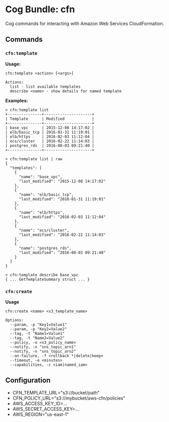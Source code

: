 # Cog Bundle: cfn

Cog commands for interacting with Amazon Web Services CloudFormation.

## Commands

### `cfn:template`

**Usage:**

```
cfn:template <action> [<args>]

Actions:
  list - list available templates
  describe <name> - show details for named template
```

**Examples:**

```
> cfn:template list
+---------------+---------------------+
| Template      | Modified            |
+---------------+---------------------+
| base_vpc      | 2015-12-08 14:17:02 |
| elb/basic_tcp | 2016-01-31 11:19:01 |
| elb/https     | 2016-02-03 11:12:04 |
| ecs/cluster   | 2016-02-22 11:14:03 |
| postgres_rds  | 2016-08-03 09:21:40 |
+---------------+---------------------+
```
```
> cfn:template list | raw
{
  "templates": [
    {
      "name": "base_vpc",
      "last_modified": "2015-12-08 14:17:02"
    },
    {
      "name": "elb/basic_tcp",
      "last_modified": "2016-01-31 11:19:01"
    },
    {
      "name": "elb/https",
      "last_modified": "2016-02-03 11:12:04"
    },
    {
      "name": "ecs/cluster",
      "last_modified": "2016-02-22 11:14:03"
    },
    {
      "name": "postgres_rds",
      "last_modified": "2016-08-03 09:21:40"
    }
  ]
}
```
```
> cfn:template describe base_vpc
{ ... GetTemplateSummary struct ... }
```

### `cfn:create`

**Usage**

```
cfn:create <name> <s3_template_name>

Options:
  --param, -p "Key1=Value1"
  --param, -p "Key2=Value2"
  --tag, -t "Name1=Value1"
  --tag, -t "Name2=Value2"
  --policy, -o <s3_policy_name>
  --notify, -n "sns_topic_arn1"
  --notify, -n "sns_topic_arn2"
  --on-failure, -f <rollback *|delete|keep>
  --timeout, -e <minutes>
  --capabilities, -c <iam|named_iam>
```

## Configuration

* CFN_TEMPLATE_URL="s3://bucket/path"
* CFN_POLICY_URL="s3://mybucket/aws-cfn/policies"
* AWS_ACCESS_KEY_ID=...
* AWS_SECRET_ACCESS_KEY=...
* AWS_REGION="us-east-1"
